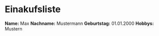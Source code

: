 # Einakufsliste

**Name:** Max
**Nachname:** Mustermann
**Geburtstag:** 01.01.2000
**Hobbys:** Mustern